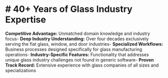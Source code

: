 # # 40+ Years of Glass Industry Expertise

**Competitive Advantage:** Unmatched domain knowledge and industry focus- **Deep Industry Understanding:** Over four decades exclusively serving the flat glass, window, and door industries- **Specialized Workflows:** Business processes designed specifically for glass manufacturing operations- **Industry-Specific Features:** Functionality that addresses unique glass industry challenges not found in generic software- **Proven Track Record:** Extensive experience with glass companies of all sizes and specializations